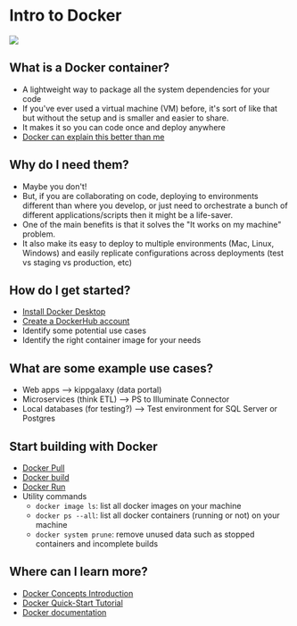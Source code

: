 # Intro to Docker
![](https://docs.docker.com/images/docker-docs-logo.svg)

## What is a Docker container?

* A lightweight way to package all the system dependencies for your code
* If you've ever used a virtual machine (VM) before, it's sort of like that
    but without the setup and is smaller and easier to share.
* It makes it so you can code once and deploy anywhere
* [Docker can explain this better than me](https://www.docker.com/resources/what-container)

## Why do I need them?

* Maybe you don't!
* But, if you are collaborating on code, deploying to environments different than where you develop,
    or just need to orchestrate a bunch of different applications/scripts then it might be a life-saver.
* One of the main benefits is that it solves the "It works on my machine" problem.
* It also make its easy to deploy to multiple environments (Mac, Linux, Windows) and easily 
    replicate configurations across deployments (test vs staging vs production, etc)

## How do I get started?

* [Install Docker Desktop](https://docs.docker.com/install/)
* [Create a DockerHub account](https://hub.docker.com/signup)
* Identify some potential use cases
* Identify the right container image for your needs

## What are some example use cases?

* Web apps --> kippgalaxy (data portal)
* Microservices (think ETL) --> PS to Illuminate Connector
* Local databases (for testing?) --> Test environment for SQL Server or Postgres

## Start building with Docker

* [Docker Pull](https://docs.docker.com/engine/reference/commandline/pull/)
* [Docker build](https://docs.docker.com/engine/reference/commandline/build/)
* [Docker Run](https://docs.docker.com/engine/reference/commandline/run/)
* Utility commands
    * `docker image ls`: list all docker images on your machine
    * `docker ps --all`: list all docker containers (running or not) on your machine
    * `docker system prune`: remove unused data such as stopped containers and incomplete builds

## Where can I learn more?

* [Docker Concepts Introduction](https://www.youtube.com/watch?v=6aBsjT5HoGY)
* [Docker Quick-Start Tutorial](https://docs.docker.com/get-started/)
* [Docker documentation](https://docs.docker.com/)